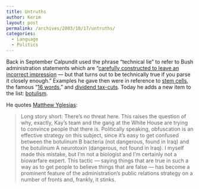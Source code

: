 ```yaml
---
title: Untruths
author: Kerim
layout: post
permalink: /archives/2003/10/17/untruths/
categories:
  - Language
  - Politics
---
```

Back in September Calpundit used the phrase &#8220;technical lie&#8221; to refer to Bush administration statements which are &#8220;<a href="http://www.calpundit.com/archives/002180.html" onclick="_gaq.push(['_trackEvent', 'outbound-article', 'http://www.calpundit.com/archives/002180.html', 'carefully constructed to leave an incorrect impression']);" >carefully constructed to leave an incorrect impression</a> &#8212; but that turns out to be technically true if you parse it closely enough.&#8221; Examples he gave then were in reference to <a href="http://slate.msn.com/id/2085689/" onclick="_gaq.push(['_trackEvent', 'outbound-article', 'http://slate.msn.com/id/2085689/', 'stem cells']);" >stem cells</a>, the famous &#8220;<a href="http://www.whitehouse.gov/news/releases/2003/01/20030128-19.html" onclick="_gaq.push(['_trackEvent', 'outbound-article', 'http://www.whitehouse.gov/news/releases/2003/01/20030128-19.html', '16 words']);" >16 words</a>,&#8221; and <a href="http://www.whitehouse.gov/news/releases/2003/01/20030107.html" onclick="_gaq.push(['_trackEvent', 'outbound-article', 'http://www.whitehouse.gov/news/releases/2003/01/20030107.html', 'dividend tax-cuts']);" >dividend tax-cuts</a>. Today he adds a new item to the list: <a href="http://www.calpundit.com/archives/002446.html" onclick="_gaq.push(['_trackEvent', 'outbound-article', 'http://www.calpundit.com/archives/002446.html', 'botulism']);" >botulism</a>.

He quotes <a href="http://www.prospect.org/weblog/archives/2003/10/index.html#001703" onclick="_gaq.push(['_trackEvent', 'outbound-article', 'http://www.prospect.org/weblog/archives/2003/10/index.html#001703', 'Matthew Yglesias']);" >Matthew Yglesias</a>:


>   Long story short: There&#8217;s no threat here. This raises the question of why, exactly, Kay&#8217;s team and the gang at the White House are trying to convince people that there is. Politically speaking, obfuscation is an effective strategy on this subject, since it&#8217;s easy to get confused between the botulinum B bacteria (not dangerous, found in Iraq) and the botulinum A neurotoxin (dangerous, not found in Iraq). I myself made this mistake, but I&#8217;m not a biologist and I&#8217;m certainly not a biowarfare expert. This tactic &#8212; saying things that are true in such a way as to get people to believe things that are false &#8212; has become a prominent feature of the administration&#8217;s public relations strategy on a number of fronts and, frankly, it stinks.


